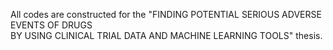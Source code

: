 All codes are constructed for the "FINDING POTENTIAL SERIOUS ADVERSE EVENTS OF DRUGS 	
BY USING CLINICAL TRIAL DATA AND MACHINE LEARNING TOOLS" thesis.
